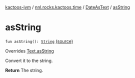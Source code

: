 [kactoos-jvm](../../index.md) / [nnl.rocks.kactoos.time](../index.md) / [DateAsText](index.md) / [asString](.)

# asString

`fun asString(): `[`String`](https://kotlinlang.org/api/latest/jvm/stdlib/kotlin/-string/index.html) [(source)](https://github.com/neonailol/kactoos/blob/master/kactoos-jvm/src/main/kotlin/nnl/rocks/kactoos/time/DateAsText.kt#L145)

Overrides [Text.asString](../../nnl.rocks.kactoos/-text/as-string.md)

Convert it to the string.

**Return**
The string.


